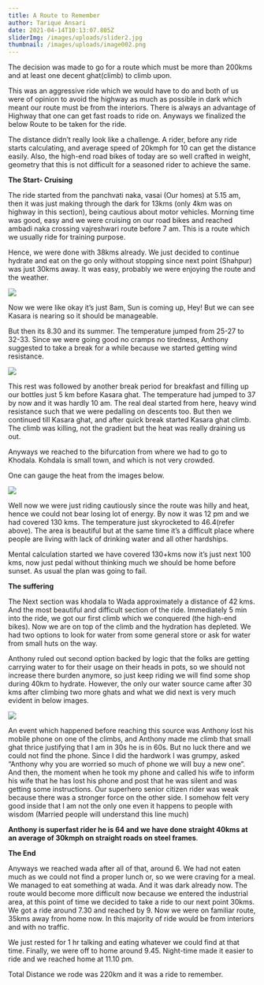 ```yaml
---
title: A Route to Remember
author: Tarique Ansari
date: 2021-04-14T10:13:07.805Z
sliderImg: /images/uploads/slider2.jpg
thumbnail: /images/uploads/image002.png
---
```

The decision was made to go for a route which must be more than 200kms and at least one decent ghat(climb) to climb upon. 

This was an aggressive ride which we would have to do and both of us were of opinion to avoid the highway as much as possible in dark which meant our route must be from the interiors. There is always an advantage of Highway that one can get fast roads to ride on. Anyways we finalized the below Route to be taken for the ride. 

The distance didn’t really look like a challenge. A rider, before any ride starts calculating, and average speed of 20kmph for 10 can get the distance easily. Also, the high-end road bikes of today are so well crafted in weight, geometry that this is not difficult for a seasoned rider to achieve the same. 

**The Start- Cruising** 

The ride started from the panchvati naka, vasai (Our homes) at 5.15 am, then it was just making through the dark for 13kms (only 4km was on highway in this section), being cautious about motor vehicles. Morning time was good, easy and we were cruising on our road bikes and reached ambadi naka crossing vajreshwari route before 7 am. This is a route which we usually ride for training purpose. 

Hence, we were done with 38kms already. We just decided to continue hydrate and eat on the go only without stopping since next point (Shahpur) was just 30kms away. It was easy, probably we were enjoying the route and the weather. 

![](/images/uploads/image003.jpg)

Now we were like okay it’s just 8am, Sun is coming up, Hey! But we can see Kasara is nearing so it should be manageable. 

But then its 8.30 and its summer. The temperature jumped from 25-27 to 32-33. Since we were going good no cramps no tiredness, Anthony suggested to take a break for a while because we started getting wind resistance. 

![](/images/uploads/image004.jpg)

This rest was followed by another break period for breakfast and filling up our bottles just 5 km before Kasara ghat. The temperature had jumped to 37 by now and it was hardly 10 am. The real deal started from here, heavy wind resistance such that we were pedalling on descents too. But then we continued till Kasara ghat, and after quick break started Kasara ghat climb. The climb was killing, not the gradient but the heat was really draining us out. 

Anyways we reached to the bifurcation from where we had to go to Khodala. Kohdala is small town, and which is not very crowded. 

One can gauge the heat from the images below.

![](/images/uploads/element-6-.png)

Well now we were just riding cautiously since the route was hilly and heat, hence we could not bear losing lot of energy. By now it was 12 pm and we had covered 130 kms. The temperature just skyrocketed to 46.4(refer above). The area is beautiful but at the same time it’s a difficult place where people are living with lack of drinking water and all other hardships. 

Mental calculation started we have covered 130+kms now it’s just next 100 kms, now just pedal without thinking much we should be home before sunset. As usual the plan was going to fail. 

**The suffering**

The Next section was khodala to Wada approximately a distance of 42 kms. And the most beautiful and difficult section of the ride. Immediately 5 min into the ride, we got our first climb which we conquered (the high-end bikes). Now we are on top of the climb and the hydration has depleted. We had two options to look for water from some general store or ask for water from small huts on the way. 

Anthony ruled out second option backed by logic that the folks are getting carrying water to for their usage on their heads in pots, so we should not increase there burden anymore, so just keep riding we will find some shop during 40km to hydrate. However, the only our water source came after 30 kms after climbing two more ghats and what we did next is very much evident in below images.

![](/images/uploads/element-7-.png)

An event which happened before reaching this source was Anthony lost his mobile phone on one of the climbs, and Anthony made me climb that small ghat thrice justifying that I am in 30s he is in 60s. But no luck there and we could not find the phone. Since I did the hardwork I was grumpy, asked “Anthony why you are worried so much of phone we will buy a new one”. And then, the moment when he took my phone and called his wife to inform his wife that he has lost his phone and post that he was silent and was getting some instructions. Our superhero senior citizen rider was weak because there was a stronger force on the other side. I somehow felt very good inside that I am not the only one even it happens to people with wisdom (Married people will understand this line much)

**Anthony is superfast rider he is 64 and we have done straight 40kms at an average of 30kmph on straight roads on steel frames**. 

**The End**

Anyways we reached wada after all of that, around 6. We had not eaten much as we could not find a proper lunch or, so we were craving for a meal. We managed to eat something at wada. And it was dark already now. The route would become more difficult now because we entered the industrial area, at this point of time we decided to take a ride to our next point 30kms. We got a ride around 7.30 and reached by 9. Now we were on familiar route, 35kms away from home now. In this majority of ride would be from interiors and with no traffic.

We just rested for  1 hr talking and eating whatever we could find at that time. Finally, we were off to home around 9.45. Night-time made it easier to ride and we reached home at 11.10 pm. 

Total Distance we rode was 220km and it was a ride to remember.